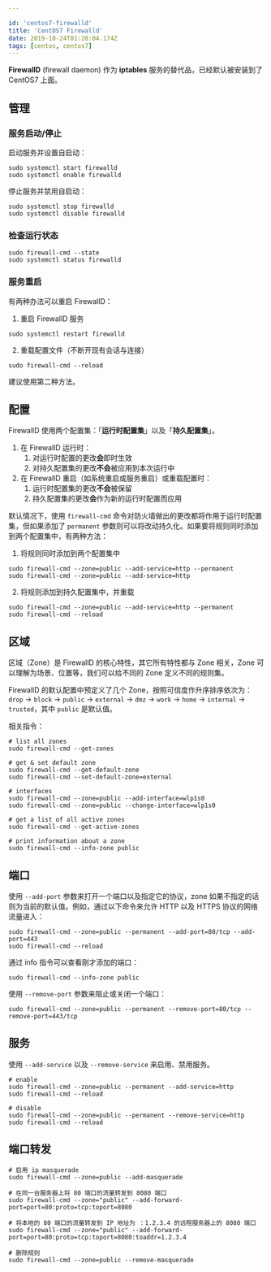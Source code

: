 ```yaml
---

id: 'centos7-firewalld'
title: 'CentOS7 Firewalld'
date: 2019-10-24T01:28:04.174Z
tags: [centos, centos7]
---
```


**FirewallD** (firewall daemon) 作为 **iptables** 服务的替代品，已经默认被安装到了 CentOS7 上面。

## 管理

### 服务启动/停止

启动服务并设置自启动：

```
sudo systemctl start firewalld
sudo systemctl enable firewalld
```

停止服务并禁用自启动：

```
sudo systemctl stop firewalld
sudo systemctl disable firewalld
```

### 检查运行状态

```
sudo firewall-cmd --state
sudo systemctl status firewalld
```

### 服务重启

有两种办法可以重启 FirewallD：


1. 重启 FirewallD 服务

```
sudo systemctl restart firewalld
```

2. 重载配置文件（不断开现有会话与连接）

```
sudo firewall-cmd --reload
```

建议使用第二种方法。

## 配置

FirewallD 使用两个配置集：「**运行时配置集**」以及「**持久配置集**」。

1. 在 FirewallD 运行时：
    1. 对运行时配置的更改**会**即时生效
    2. 对持久配置集的更改**不会**被应用到本次运行中
2. 在 FirewallD 重启（如系统重启或服务重启）或重载配置时：
    1. 运行时配置集的更改**不会**被保留
    2. 持久配置集的更改**会**作为新的运行时配置而应用
    
默认情况下，使用 `firewall-cmd` 命令对防火墙做出的更改都将作用于运行时配置集，但如果添加了 `permanent` 参数则可以将改动持久化。如果要将规则同时添加到两个配置集中，有两种方法：

1. 将规则同时添加到两个配置集中

```
sudo firewall-cmd --zone=public --add-service=http --permanent
sudo firewall-cmd --zone=public --add-service=http
```

2. 将规则添加到持久配置集中，并重载

```
sudo firewall-cmd --zone=public --add-service=http --permanent
sudo firewall-cmd --reload
```

## 区域

区域（Zone）是 FirewallD 的核心特性，其它所有特性都与 Zone 相关，Zone 可以理解为场景、位置等，我们可以给不同的 Zone 定义不同的规则集。

FirewallD 的默认配置中预定义了几个 Zone，按照可信度作升序排序依次为：`drop` -> `block` -> `public` -> `external` -> `dmz` -> `work` -> `home` -> `internal` -> `trusted`，其中 `public` 是默认值。

相关指令：

```
# list all zones
sudo firewall-cmd --get-zones

# get & set default zone
sudo firewall-cmd --get-default-zone
sudo firewall-cmd --set-default-zone=external

# interfaces
sudo firewall-cmd --zone=public --add-interface=wlp1s0
sudo firewall-cmd --zone=public --change-interface=wlp1s0

# get a list of all active zones
sudo firewall-cmd --get-active-zones

# print information about a zone
sudo firewall-cmd --info-zone public
```

## 端口

使用 `--add-port` 参数来打开一个端口以及指定它的协议，zone 如果不指定的话则为当前的默认值。例如，通过以下命令来允许 HTTP 以及 HTTPS 协议的网络流量进入：

```
sudo firewall-cmd --zone=public --permanent --add-port=80/tcp --add-port=443
sudo firewall-cmd --reload
```

通过 info 指令可以查看刚才添加的端口：

```
sudo firewall-cmd --info-zone public
```

使用 `--remove-port` 参数来阻止或关闭一个端口：

```
sudo firewall-cmd --zone=public --permanent --remove-port=80/tcp --remove-port=443/tcp
```

## 服务

使用 `--add-service` 以及 `--remove-service` 来启用、禁用服务。

```
# enable
sudo firewall-cmd --zone=public --permanent --add-service=http 
sudo firewall-cmd --reload 

# disable
sudo firewall-cmd --zone=public --permanent --remove-service=http 
sudo firewall-cmd --reload 
```

## 端口转发

```
# 启用 ip masquerade
sudo firewall-cmd --zone=public --add-masquerade

# 在同一台服务器上将 80 端口的流量转发到 8080 端口
sudo firewall-cmd --zone="public" --add-forward-port=port=80:proto=tcp:toport=8080

# 将本地的 80 端口的流量转发到 IP 地址为 ：1.2.3.4 的远程服务器上的 8080 端口
sudo firewall-cmd --zone="public" --add-forward-port=port=80:proto=tcp:toport=8080:toaddr=1.2.3.4

# 删除规则
sudo firewall-cmd --zone=public --remove-masquerade
```

